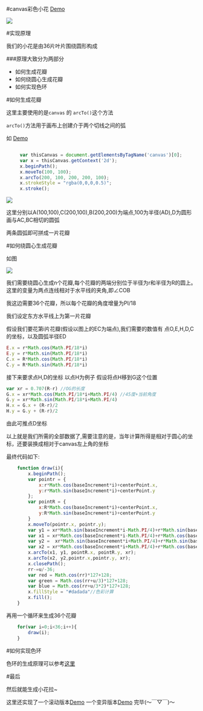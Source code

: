 #canvas彩色小花
[Demo](http://himmas.github.io/Himmas_demo/canvas/canvas-flower/)

![](http://7xt8hz.com1.z0.glb.clouddn.com/canvas-flower3.png)

#实现原理

我们的小花是由36片叶片围绕圆形构成

###原理大致分为两部分

- 如何生成花瓣
- 如何绕圆心生成花瓣
- 如何实现色环

#如何生成花瓣

这里主要使用的是`canvas` 的 `arcTo()`这个方法

`arcTo()`方法用于画布上创建介于两个切线之间的弧

如 [Demo](http://himmas.github.io/Himmas_demo/canvas/canvas-flower/arcTo.html)

```javascript

     var thisCanvas = document.getElementsByTagName('canvas')[0];
     var x = thisCanvas.getContext('2d');
     x.beginPath();
     x.moveTo(100, 100);
     x.arcTo(200, 100, 200, 200, 100);
     x.strokeStyle = "rgba(0,0,0,0.5)";
     x.stroke();

```

![](http://7xt8hz.com1.z0.glb.clouddn.com/arcTo.png)

这里分别以A(100,100),C(200,100),B(200,200)为端点,100为半径(AD),D为圆形画与AC,BC相切的圆弧

两条圆弧即可拼成一片花瓣

#如何绕圆心生成花瓣

如图

![](http://7xt8hz.com1.z0.glb.clouddn.com/canvas-flower2.png)

我们需要绕圆心生成n个花瓣,每个花瓣的两端分别位于半径为r和半径为R的圆上。这里的变量为两点连线相对于水平线的夹角,即∠COB

我这边需要36个花瓣，所以每个花瓣的角度增量为PI/18

我们设定东方水平线上为第一片花瓣

假设我们要花第i片花瓣(假设以图上的EC为端点),我们需要的数值有 点O,E,H,D,C的坐标，以及圆弧半径ED

```javascript
E.x = r*Math.cos(Math.PI/18*i)
E.y = r*Math.sin(Math.PI/18*i)
C.x = R*Math.cos(Math.PI/18*i)
C.y = R*Math.sin(Math.PI/18*i)
```

接下来要求点H,D的坐标
以点H为例子
假设将点H移到G这个位置

```javascript
var xr = 0.707(R-r) //OG的长度
G.x = xr*Math.cos(Math.PI/18*i+Math.PI/4) //45度+当前角度
G.y = xr*Math.sin(Math.PI/18*i+Math.PI/4)
H.x = G.x + (R-r)/2
H.y = G.y + (R-r)/2
```
由此可推点D坐标

以上就是我们所需的全部数据了,需要注意的是，当年计算所得是相对于圆心的坐标，还要装换成相对于canvas左上角的坐标

最终代码如下:

```javascript
    function draw(i){
        x.beginPath();
        var pointr = {
            x:r*Math.cos(baseIncrement*i)+centerPoint.x,
            y:r*Math.sin(baseIncrement*i)+centerPoint.y
        };
        var pointR = {
            x:R*Math.cos(baseIncrement*i)+centerPoint.x,
            y:R*Math.sin(baseIncrement*i)+centerPoint.y
        }
        x.moveTo(pointr.x, pointr.y);
        var y1 = xr*Math.sin(baseIncrement*i-Math.PI/4)+r*Math.sin(baseIncrement*i)+centerPoint.y;
        var x1 = xr*Math.cos(baseIncrement*i-Math.PI/4)+r*Math.cos(baseIncrement*i)+centerPoint.x;
        var y2 =  xr*Math.sin(baseIncrement*i+Math.PI/4)+r*Math.sin(baseIncrement*i)+centerPoint.y;
        var x2 = xr*Math.cos(baseIncrement*i+Math.PI/4)+r*Math.cos(baseIncrement*i)+centerPoint.x;
        x.arcTo(x1, y1, pointR.x, pointR.y, xr);
        x.arcTo(x2, y2,pointr.x,pointr.y, xr);
        x.closePath();
        rr-=u/-36;
        var red = Math.cos(rr)*127+128;
        var green = Math.cos(rr+u/3)*127+128;
        var blue = Math.cos(rr+u/3*2)*127+128;
        x.fillStyle = "#dadada"//色彩计算
        x.fill();
    }
```

再用一个循环来生成36个花瓣

```javascript
    for(var i=0;i<36;i++){
        draw(i);
    }
```

#如何实现色环

色环的生成原理可以参考[这里](https://github.com/Himmas/Himmas_demo/tree/gh-pages/canvas/colours-bar)

#最后

然后就能生成小花拉~

这里还实现了一个滚动版本[Demo](http://himmas.github.io/Himmas_demo/canvas/canvas-flower/index_test.html)
一个变异版本[Demo](http://himmas.github.io/Himmas_demo/canvas/canvas-flower/index_y.html)
完毕(～￣▽￣)～